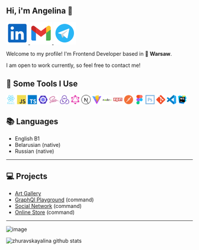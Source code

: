 ## Hi, i'm Angelina 👋
<p>
<a href="https://www.linkedin.com/in/anhelinazhuravskaya/">
    <img src="images/linkedin.svg"/>
</a>
<a href="mailto:zhurauskaya.anhelina@gmail.com">
    <img src="images/gmail.svg"/>
</a>
<a href="https://t.me/anhelinaZh">
    <img src="images/telegram.svg"/>
</a>
</p>


Welcome to my profile! I'm Frontend Developer based in 🌁 **Warsaw**. 

I am open to work currently, so feel free to contact me!

[//]: # (Check out my [resume]&#40;&#41;.)

<h2>🚀 Some Tools I Use</h2>

<p>
<img src="https://raw.githubusercontent.com/devicons/devicon/master/icons/react/react-original-wordmark.svg" alt="react" width="25" height="25" />
<img src="https://raw.githubusercontent.com/devicons/devicon/master/icons/javascript/javascript-original.svg" alt="javascript" width="25" height="25" />
<img src="https://raw.githubusercontent.com/devicons/devicon/master/icons/typescript/typescript-original.svg" alt="typescript" width="25" height="25" />
<img src="https://raw.githubusercontent.com/devicons/devicon/master/icons/eslint/eslint-original.svg" alt="eslint" width="25" height="25" />
<img src="https://raw.githubusercontent.com/devicons/devicon/master/icons/sass/sass-original.svg" alt="sass"  width="25" height="25"/>
<img src="https://raw.githubusercontent.com/devicons/devicon/master/icons/redux/redux-original.svg" alt="redux"  width="25" height="25"/>
<img src="https://raw.githubusercontent.com/devicons/devicon/master/icons/graphql/graphql-plain.svg" alt="graphql"  width="25" height="25"/>
<img src="https://raw.githubusercontent.com/devicons/devicon/master/icons/nextjs/nextjs-line.svg" alt="nextjs"  width="25" height="25"/>
<img src="https://raw.githubusercontent.com/devicons/devicon/develop/icons/vitejs/vitejs-original.svg" width="25" height="25" alt="vite"/>
<img src="https://raw.githubusercontent.com/devicons/devicon/master/icons/nodejs/nodejs-original-wordmark.svg" alt="nodejs" width="25" height="25" />
<img src="https://raw.githubusercontent.com/devicons/devicon/master/icons/npm/npm-original-wordmark.svg" alt="npm"  width="25" height="25"/>
<img src="https://raw.githubusercontent.com/Snailedlt/devicon/16490be7b3ce5e8d30b2ce9f6983d3aaea426241/icons/postman/postman-original.svg" width="25" height="25" alt="postman"/>
<img src="https://raw.githubusercontent.com/devicons/devicon/master/icons/figma/figma-original.svg" alt="figma"  width="25" height="25"/>
<img src="https://raw.githubusercontent.com/devicons/devicon/master/icons/photoshop/photoshop-line.svg" alt="photoshop"  width="25" height="25"/>
<img src="https://raw.githubusercontent.com/devicons/devicon/master/icons/git/git-original.svg" width="25" height="25" alt="git"/>
<img src="https://raw.githubusercontent.com/devicons/devicon/master/icons/vscode/vscode-original.svg" alt="vscode"  width="25" height="25"/>
<img src="https://raw.githubusercontent.com/devicons/devicon/master/icons/webstorm/webstorm-original.svg" alt="webstorm"  width="25" height="25"/>
</p>


<h2>📚 Languages</h2>

* English B1
* Belarusian (native)
* Russian (native)
<hr>

<h2>💻 Projects</h2>

* [Art Gallery](https://github.com/zhuravskayalina/art_gallery) 
* [GraphQl Playground](https://github.com/zhuravskayalina/graphiql-app) (command)
* [Social Network](https://github.com/zhuravskayalina/rss-social-network) (command)
* [Online Store]() (command)

<hr>

![image](https://www.codewars.com/users/zhurauskayalina/badges/large)

<img src="https://github-readme-stats.vercel.app/api?username=zhuravskayalina&show_icons=true&count_private=true" alt="zhuravskayalina github stats" />



